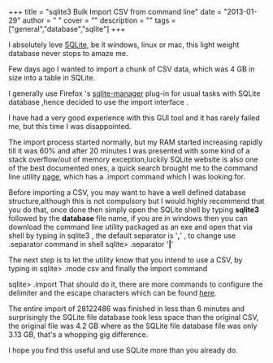 
+++
title = "sqlite3 Bulk Import CSV from command line"
date = "2013-01-29"
author = " "
cover = ""
description = ""
tags = ["general","database","sqlite"]
+++

I absolutely love [SQLite](http://www.sqlite.org/), be it windows, linux or mac, this light weight database never stops to amaze me.

 Few days ago I wanted to import a chunk of CSV data, which was 4 GB in size into a table in SQLite.

 I generally use Firefox 's [sqlite-manager](https://addons.mozilla.org/en-us/firefox/addon/sqlite-manager/) plug-in for usual tasks with SQLite database ,hence decided to use the import interface .

 I have had a very good experience with this GUI tool and it has rarely failed me, but this time I was disappointed. 

 The import process started normally, but my RAM started increasing rapidly till it was 60% and after 20 minutes I was presented with some kind of a stack overflow/out of memory exception,luckily SQLite website is also one of the best documented ones, a quick search brought me to the command line utility [page](http://www.sqlite.org/sqlite.html), which has a .import command which I was looking for.

 Before importing a CSV, you may want to have a well defined database structure,although this is not compulsory but I would highly recommend that you do that, once done then simply open the SQLite shell by typing **sqlite3** followed by the **database** file name, if you are in windows then you can download the command line utility packaged as an exe and open that via shell by typing in sqlite3 <filename> , the default separator is '**,**' , to change use .separator command in shell sqlite> .separator '**|**' 

 The next step is to let the utility know that you intend to use a CSV, by typing in sqlite> .mode csv and finally the import command 

 sqlite> .import <filename> <tablename> That should do it, there are more commands to configure the delimiter and the escape characters which can be found [here](http://www.sqlite.org/sqlite.html). 

 The entire import of 28122486 was finished in less than 6 minutes and surprisingly the SQLite file database took less space than the original CSV, the original file was 4.2 GB where as the SQLite file database file was only 3.13 GB, that's a whopping gig difference.

 I hope you find this useful and use SQLite more than you already do.



